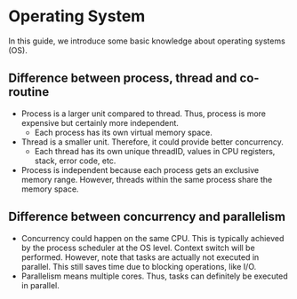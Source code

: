 # Operating System

In this guide, we introduce some basic knowledge about operating systems (OS).

## Difference between process, thread and co-routine

- Process is a larger unit compared to thread. Thus, process is more expensive but certainly more independent.
	- Each process has its own virtual memory space.
- Thread is a smaller unit. Therefore, it could provide better concurrency.
	- Each thread has its own unique threadID, values in CPU registers, stack, error code, etc.
- Process is independent because each process gets an exclusive memory range. However, threads within the same process share the memory space.

## Difference between concurrency and parallelism

- Concurrency could happen on the same CPU. This is typically achieved by the process scheduler at the OS level. Context switch will be performed. However, note that tasks are actually not executed in parallel. This still saves time due to blocking operations, like I/O.
- Parallelism means multiple cores. Thus, tasks can definitely be executed in parallel.
